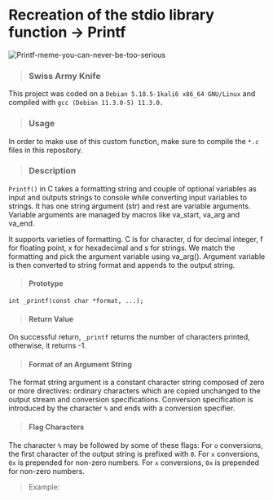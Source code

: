 # Recreation of the stdio library function -> Printf
![Printf-meme-you-can-never-be-too-serious](https://pics.me.me/developers-gdb-ide-100s-of-printf-statements-printf-s-i-n-pretty-function-line-38789494.png)

> ### Swiss Army Knife
This project was coded on a `Debian 5.18.5-1kali6 x86_64 GNU/Linux` and compiled with `gcc (Debian 11.3.0-5) 11.3.0.`

> ### Usage
In order to make use of this custom function, make sure to compile the `*.c` files in this repository.

> ### Description
`Printf()` in C takes a formatting string and couple of optional variables as input and outputs strings to console while converting input variables to strings. It has one string argument (str) and rest are variable arguments. Variable arguments are managed by macros like va_start, va_arg and va_end.

It supports varieties of formatting. C is for character, d for decimal integer, f for floating point, x for hexadecimal and s for strings. We match the formatting and pick the argument variable using va_arg(). Argument variable is then converted to string format and appends to the output string.

> #### Prototype
`int _printf(const char *format, ...);`

> #### Return Value
On successful return, `_printf` returns the number of characters printed, otherwise, it returns -1.

> #### Format of an Argument String
The format string argument is a constant character string composed of zero or more directives: ordinary characters which are copied unchanged to the output stream and conversion specifications. Conversion specification is introduced by the character `%` and ends with a conversion specifier. 

> #### Flag Characters
The character `%` may be followed by some of these flags:
For `o` conversions, the first character of the output string is prefixed with `0`.
For `x` conversions, `0x` is prepended for non-zero numbers.
For `x` conversions, `0x` is prepended for non-zero numbers.

> Example:
